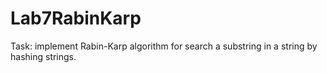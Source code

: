 # Lab7RabinKarp

Task: implement Rabin-Karp algorithm for search a substring in a string by hashing strings.
